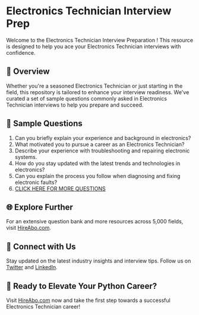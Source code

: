 # Electronics Technician Interview Prep

Welcome to the Electronics Technician Interview Preparation ! This resource is designed to help you ace your Electronics Technician interviews with confidence.

## 🚀 Overview

Whether you're a seasoned Electronics Technician or just starting in the field, this repository is tailored to enhance your interview readiness. We've curated a set of sample questions commonly asked in Electronics Technician interviews to help you prepare and succeed.

## 📝 Sample Questions

1. Can you briefly explain your experience and background in electronics?
2. What motivated you to pursue a career as an Electronics Technician?
3. Describe your experience with troubleshooting and repairing electronic systems.
4. How do you stay updated with the latest trends and technologies in electronics?
5. Can you explain the process you follow when diagnosing and fixing electronic faults?
6. [CLICK HERE FOR MORE QUESTIONS](https://hireabo.com/job/3_2_20/Electronics%20Technician)

## 🌐 Explore Further

For an extensive question bank and more resources across 5,000 fields, visit [HireAbo.com](https://www.hireabo.com).

## 📱 Connect with Us

Stay updated on the latest industry insights and interview tips. Follow us on [Twitter](https://twitter.com/hireabo) and [LinkedIn](https://www.linkedin.com/in/hire-abo-3609972a8/).

## 🚀 Ready to Elevate Your Python Career?

Visit [HireAbo.com](https://www.hireabo.com) now and take the first step towards a successful Electronics Technician career!